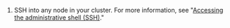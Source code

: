 1. SSH into any node in your cluster. For more information, see "[Accessing the administrative shell (SSH)](/enterprise/admin/configuration/accessing-the-administrative-shell-ssh)."
